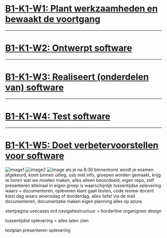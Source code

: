 # [B1-K1-W1: Plant werkzaamheden en bewaakt de voortgang](https://github.com/PS228301/Examenvoorbereiding/wiki/w1)

***

# [B1-K1-W2: Ontwerpt software](https://github.com/PS228301/Examenvoorbereiding/wiki/w2)

***

# [B1-K1-W3: Realiseert (onderdelen van) software](https://github.com/PS228301/Examenvoorbereiding/wiki/w3)

***

# [B1-K1-W4: Test software](https://github.com/PS228301/Examenvoorbereiding/wiki/w4)

***

# [B1-K1-W5: Doet verbetervoorstellen voor software](https://github.com/PS228301/Examenvoorbereiding/wiki/w5)
![image1](https://github.com/user-attachments/assets/454eed62-fd13-47c4-b57e-7c16b0d88214)
![image2](https://github.com/user-attachments/assets/4b006bef-7781-42a4-a256-62334fd839a6)
![image](https://github.com/user-attachments/assets/f6e9a9b9-d44a-4dee-808c-18beb4af1009)
als je na 8:30 binnenkomt wordt je examen afgekeurd, komt binnen uitleg, usb met info, groepen worden gemaakt, krijg te horen wat we moeten maken, alles alleen beoordeeld, eigen repo, zelf presenteren allemaal in eigen groep is waarschijnlijk tussentijdse oplevering waars + documenteren, opleveren klant gaat testen, code review docent kiest dag waars woensdag of donderdag, alles liefst via de mail documenteren, documentatie maken eigen planning alles op azure.

startpagina
usecases
erd
navigatiestructuur = borderline organigram
design

tussentijdse oplevering = alles laten zien

testplan
presenteren
oplevering
